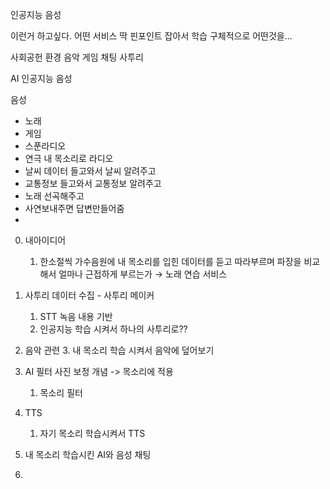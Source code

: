 
인공지능 음성

이런거 하고싶다.
어떤 서비스
딱 핀포인트 잡아서 학습
구체적으로 어떤것을...

사회공헌
환경
음악
게임
채팅
사투리


AI 인공지능 음성

음성
- 노래
- 게임
- 스푼라디오
- 연극
내 목소리로 라디오
- 날씨 데이터 들고와서 날씨 알려주고
- 교통정보 들고와서 교통정보 알려주고
- 노래 선곡해주고
- 사연보내주면 답변만들어줌
- 


0. 내아이디어
	1. 한소절씩 가수음원에 내 목소리를 입힌 데이터를 듣고 따라부르며 파장을 비교해서 얼마나 근접하게 부르는가 → 노래 연습 서비스

2. 사투리 데이터 수집 - 사투리 메이커
	1. STT 녹음 내용 기반
	2. 인공지능 학습 시켜서 하나의 사투리로??
3. 음악 관련
	3. 내 목소리 학습 시켜서 음악에 덮어보기
4. AI 필터 사진 보정 개념 -> 목소리에 적용
	1. 목소리 필터 
5. TTS
	1. 자기 목소리 학습시켜서 TTS
6. 내 목소리 학습시킨 AI와 음성 채팅
7. 